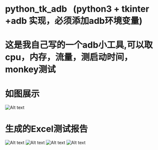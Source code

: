 # python_tk_adb    (python3 + tkinter +adb 实现，必须添加adb环境变量)
# 这是我自己写的一个adb小工具,可以取cpu，内存，流量，测启动时间，monkey测试
# 
# 如图展示
![Alt text](https://github.com/liwanlei/python_tk_adb/blob/master/img/11.png)
# 生成的Excel测试报告
![Alt text](https://github.com/liwanlei/python_tk_adb/blob/master/img/baogao.png)
![Alt text](https://github.com/liwanlei/python_tk_adb/blob/master/img/baogao%20(2).png)
![Alt text](https://github.com/liwanlei/python_tk_adb/blob/master/img/E.png)
![Alt text](https://github.com/liwanlei/python_tk_adb/blob/master/img/5.png)
